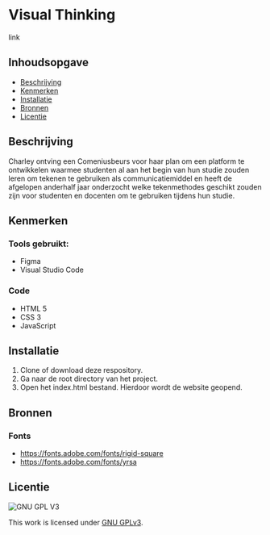 # Visual Thinking

link

<!-- ![mockup](https://user-images.githubusercontent.com/90189679/151720324-74f23e4b-0ebc-40f3-a785-ff45efeb3b52.png) -->

## Inhoudsopgave

  * [Beschrijving](#beschrijving)
  * [Kenmerken](#kenmerken)
  * [Installatie](#installatie)
  * [Bronnen](#bronnen)
  * [Licentie](#licentie)

## Beschrijving

Charley ontving een Comeniusbeurs voor haar plan om een platform te ontwikkelen waarmee studenten al aan het begin van hun studie zouden leren om tekenen te gebruiken als communicatiemiddel en heeft de afgelopen anderhalf jaar onderzocht welke tekenmethodes geschikt zouden zijn voor studenten en docenten om te gebruiken tijdens hun studie.

## Kenmerken

### Tools gebruikt:
* Figma
* Visual Studio Code

### Code
* HTML 5
* CSS 3
* JavaScript

## Installatie
1. Clone of download deze respository.
2. Ga naar de root directory van het project.
3. Open het index.html bestand. Hierdoor wordt de website geopend.

## Bronnen

### Fonts
* https://fonts.adobe.com/fonts/rigid-square
* https://fonts.adobe.com/fonts/yrsa

## Licentie

![GNU GPL V3](https://www.gnu.org/graphics/gplv3-127x51.png)

This work is licensed under [GNU GPLv3](./LICENSE).